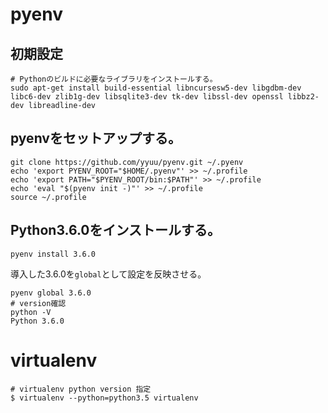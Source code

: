 # pyenv
## 初期設定
```
# Pythonのビルドに必要なライブラリをインストールする。
sudo apt-get install build-essential libncursesw5-dev libgdbm-dev libc6-dev zlib1g-dev libsqlite3-dev tk-dev libssl-dev openssl libbz2-dev libreadline-dev

```

## pyenvをセットアップする。
```
git clone https://github.com/yyuu/pyenv.git ~/.pyenv
echo 'export PYENV_ROOT="$HOME/.pyenv"' >> ~/.profile
echo 'export PATH="$PYENV_ROOT/bin:$PATH"' >> ~/.profile
echo 'eval "$(pyenv init -)"' >> ~/.profile
source ~/.profile
```

## Python3.6.0をインストールする。
```
pyenv install 3.6.0
```
導入した3.6.0を`global`として設定を反映させる。
```
pyenv global 3.6.0
# version確認
python -V
Python 3.6.0
```

# virtualenv
```
# virtualenv python version 指定　
$ virtualenv --python=python3.5 virtualenv
```
